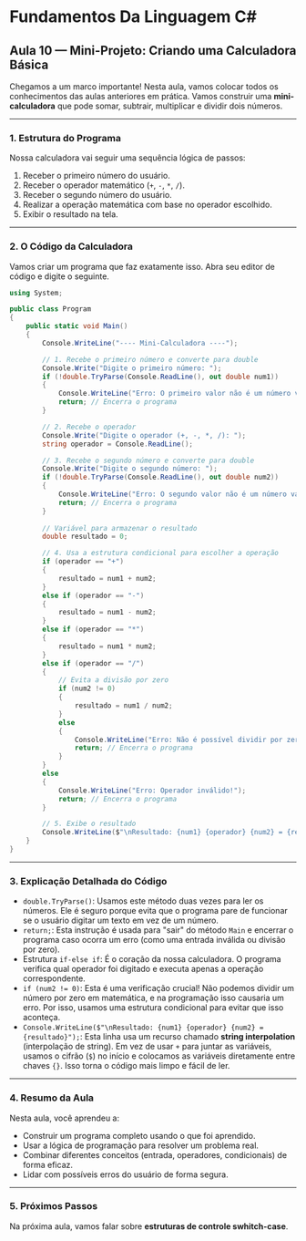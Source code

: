 
# Fundamentos Da Linguagem C#

## **Aula 10 — Mini-Projeto: Criando uma Calculadora Básica**

Chegamos a um marco importante\! Nesta aula, vamos colocar todos os conhecimentos das aulas anteriores em prática. Vamos construir uma **mini-calculadora** que pode somar, subtrair, multiplicar e dividir dois números.

-----

### **1. Estrutura do Programa**

Nossa calculadora vai seguir uma sequência lógica de passos:

1.  Receber o primeiro número do usuário.
2.  Receber o operador matemático (`+`, `-`, `*`, `/`).
3.  Receber o segundo número do usuário.
4.  Realizar a operação matemática com base no operador escolhido.
5.  Exibir o resultado na tela.

-----

### **2. O Código da Calculadora**

Vamos criar um programa que faz exatamente isso. Abra seu editor de código e digite o seguinte.

```csharp
using System;

public class Program
{
    public static void Main()
    {
        Console.WriteLine("---- Mini-Calculadora ----");

        // 1. Recebe o primeiro número e converte para double
        Console.Write("Digite o primeiro número: ");
        if (!double.TryParse(Console.ReadLine(), out double num1))
        {
            Console.WriteLine("Erro: O primeiro valor não é um número válido!");
            return; // Encerra o programa
        }

        // 2. Recebe o operador
        Console.Write("Digite o operador (+, -, *, /): ");
        string operador = Console.ReadLine();

        // 3. Recebe o segundo número e converte para double
        Console.Write("Digite o segundo número: ");
        if (!double.TryParse(Console.ReadLine(), out double num2))
        {
            Console.WriteLine("Erro: O segundo valor não é um número válido!");
            return; // Encerra o programa
        }
        
        // Variável para armazenar o resultado
        double resultado = 0;

        // 4. Usa a estrutura condicional para escolher a operação
        if (operador == "+")
        {
            resultado = num1 + num2;
        }
        else if (operador == "-")
        {
            resultado = num1 - num2;
        }
        else if (operador == "*")
        {
            resultado = num1 * num2;
        }
        else if (operador == "/")
        {
            // Evita a divisão por zero
            if (num2 != 0)
            {
                resultado = num1 / num2;
            }
            else
            {
                Console.WriteLine("Erro: Não é possível dividir por zero!");
                return; // Encerra o programa
            }
        }
        else
        {
            Console.WriteLine("Erro: Operador inválido!");
            return; // Encerra o programa
        }

        // 5. Exibe o resultado
        Console.WriteLine($"\nResultado: {num1} {operador} {num2} = {resultado}");
    }
}
```

-----

### **3. Explicação Detalhada do Código**

  * `double.TryParse()`: Usamos este método duas vezes para ler os números. Ele é seguro porque evita que o programa pare de funcionar se o usuário digitar um texto em vez de um número.
  * `return;`: Esta instrução é usada para "sair" do método `Main` e encerrar o programa caso ocorra um erro (como uma entrada inválida ou divisão por zero).
  * Estrutura `if-else if`: É o coração da nossa calculadora. O programa verifica qual operador foi digitado e executa apenas a operação correspondente.
  * `if (num2 != 0)`: Esta é uma verificação crucial\! Não podemos dividir um número por zero em matemática, e na programação isso causaria um erro. Por isso, usamos uma estrutura condicional para evitar que isso aconteça.
  * `Console.WriteLine($"\nResultado: {num1} {operador} {num2} = {resultado}");`: Esta linha usa um recurso chamado **string interpolation** (interpolação de string). Em vez de usar `+` para juntar as variáveis, usamos o cifrão (`$`) no início e colocamos as variáveis diretamente entre chaves `{}`. Isso torna o código mais limpo e fácil de ler.

-----

### **4. Resumo da Aula**

Nesta aula, você aprendeu a:

  * Construir um programa completo usando o que foi aprendido.
  * Usar a lógica de programação para resolver um problema real.
  * Combinar diferentes conceitos (entrada, operadores, condicionais) de forma eficaz.
  * Lidar com possíveis erros do usuário de forma segura.

-----

### **5. Próximos Passos**
 
Na próxima aula, vamos falar sobre **estruturas de controle swhitch-case**.
